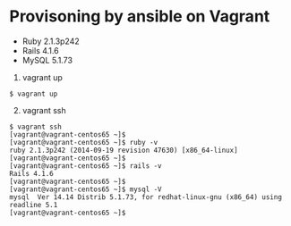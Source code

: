 # Provisoning by ansible on Vagrant 

- Ruby 2.1.3p242
- Rails 4.1.6
- MySQL 5.1.73

1. vagrant up

```
$ vagrant up
```

2. vagrant ssh

```
$ vagrant ssh
[vagrant@vagrant-centos65 ~]$
[vagrant@vagrant-centos65 ~]$ ruby -v
ruby 2.1.3p242 (2014-09-19 revision 47630) [x86_64-linux]
[vagrant@vagrant-centos65 ~]$
[vagrant@vagrant-centos65 ~]$ rails -v
Rails 4.1.6
[vagrant@vagrant-centos65 ~]$
[vagrant@vagrant-centos65 ~]$ mysql -V
mysql  Ver 14.14 Distrib 5.1.73, for redhat-linux-gnu (x86_64) using readline 5.1
[vagrant@vagrant-centos65 ~]$
```

